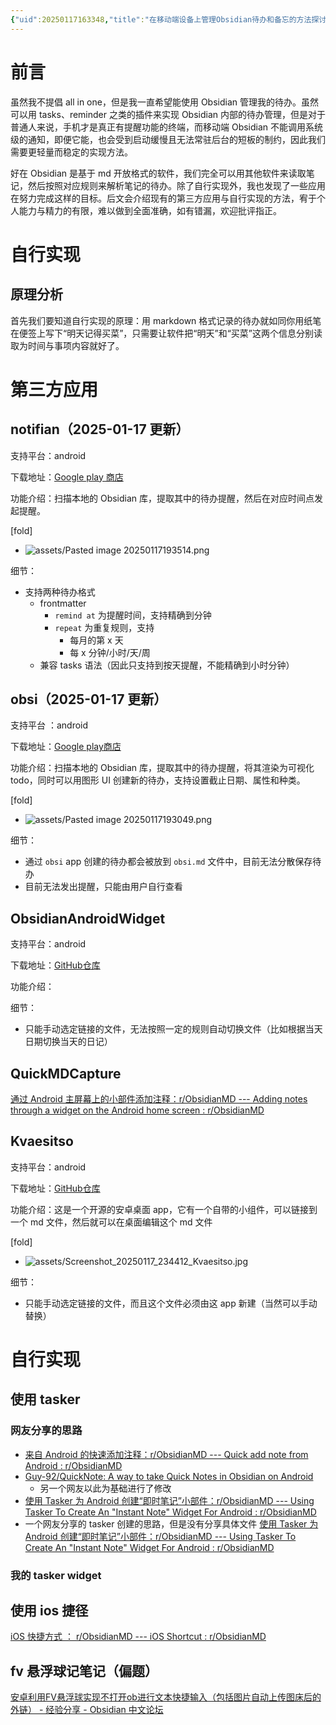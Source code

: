 ```yaml
---
{"uid":20250117163348,"title":"在移动端设备上管理Obsidian待办和备忘的方法探讨","tags":["obsidian","obsidian同步","移动端"],"description":null,"author":"曲淡歌","draft":false,"editable":false,"modified":20250121185659,"dg-publish":true,"dg-path":"Obsidian/在移动端设备上管理Obsidian待办的方法探讨.md","permalink":"/Obsidian/在移动端设备上管理Obsidian待办的方法探讨/","dgPassFrontmatter":true,"noteIcon":""}
---
```



# 前言

虽然我不提倡 all in one，但是我一直希望能使用 Obsidian 管理我的待办。虽然可以用 tasks、reminder 之类的插件来实现 Obsidian 内部的待办管理，但是对于普通人来说，手机才是真正有提醒功能的终端，而移动端 Obsidian 不能调用系统级的通知，即便它能，也会受到启动缓慢且无法常驻后台的短板的制约，因此我们需要更轻量而稳定的实现方法。

好在 Obsidian 是基于 md 开放格式的软件，我们完全可以用其他软件来读取笔记，然后按照对应规则来解析笔记的待办。除了自行实现外，我也发现了一些应用在努力完成这样的目标。后文会介绍现有的第三方应用与自行实现的方法，宥于个人能力与精力的有限，难以做到全面准确，如有错漏，欢迎批评指正。

# 自行实现

## 原理分析

首先我们要知道自行实现的原理：用 markdown 格式记录的待办就如同你用纸笔在便签上写下“明天记得买菜”，只需要让软件把“明天”和“买菜”这两个信息分别读取为时间与事项内容就好了。

# 第三方应用

## notifian（2025-01-17 更新）

支持平台：android

下载地址：[Google play 商店](https://play.google.com/store/apps/details?id=com.notifian&hl=en)

功能介绍：扫描本地的 Obsidian 库，提取其中的待办提醒，然后在对应时间点发起提醒。

[fold]

-  ![assets/Pasted image 20250117193514.png](/img/user/101-%E6%97%A5%E8%AE%B0/assets/Pasted%20image%2020250117193514.png)

细节：

- 支持两种待办格式
	- frontmatter
		- `remind at` 为提醒时间，支持精确到分钟
		- `repeat` 为重复规则，支持
			- 每月的第 x 天
			- 每 x 分钟/小时/天/周
	- 兼容 tasks 语法（因此只支持到按天提醒，不能精确到小时分钟）

## obsi（2025-01-17 更新）

支持平台 ：android

下载地址：[Google play商店](https://play.google.com/store/apps/details?id=com.scanworks.obsi&hl=en)

功能介绍：扫描本地的 Obsidian 库，提取其中的待办提醒，将其渲染为可视化 todo，同时可以用图形 UI 创建新的待办，支持设置截止日期、属性和种类。

[fold]

-  ![assets/Pasted image 20250117193049.png](/img/user/101-%E6%97%A5%E8%AE%B0/assets/Pasted%20image%2020250117193049.png)

细节：

- 通过 `obsi` app 创建的待办都会被放到 `obsi.md` 文件中，目前无法分散保存待办
- 目前无法发出提醒，只能由用户自行查看

## ObsidianAndroidWidget

支持平台：android

下载地址：[GitHub仓库](https://github.com/Irony95/ObsidianAndroidWidget)

功能介绍：

细节：

- 只能手动选定链接的文件，无法按照一定的规则自动切换文件（比如根据当天日期切换当天的日记）

## QuickMDCapture

[通过 Android 主屏幕上的小部件添加注释：r/ObsidianMD --- Adding notes through a widget on the Android home screen : r/ObsidianMD](https://www.reddit.com/r/ObsidianMD/comments/1flev91/adding_notes_through_a_widget_on_the_android_home/)

## Kvaesitso

支持平台：android

下载地址：[GitHub仓库](https://github.com/MM2-0/Kvaesitso)

功能介绍：这是一个开源的安卓桌面 app，它有一个自带的小组件，可以链接到一个 md 文件，然后就可以在桌面编辑这个 md 文件

[fold]

-  ![assets/Screenshot_20250117_234412_Kvaesitso.jpg](/img/user/101-%E6%97%A5%E8%AE%B0/assets/Screenshot_20250117_234412_Kvaesitso.jpg)

细节：

- 只能手动选定链接的文件，而且这个文件必须由这 app 新建（当然可以手动替换）

# 自行实现

## 使用 tasker

### 网友分享的思路

- [来自 Android 的快速添加注释：r/ObsidianMD --- Quick add note from Android : r/ObsidianMD](https://www.reddit.com/r/ObsidianMD/comments/qj7nct/quick_add_note_from_android/)
- [Guy-92/QuickNote: A way to take Quick Notes in Obsidian on Android](https://github.com/Guy-92/QuickNote)
	- 另一个网友以此为基础进行了修改
- [使用 Tasker 为 Android 创建“即时笔记”小部件：r/ObsidianMD --- Using Tasker To Create An "Instant Note" Widget For Android : r/ObsidianMD](https://www.reddit.com/r/ObsidianMD/comments/1h9tgqh/using_tasker_to_create_an_instant_note_widget_for/)
- 一个网友分享的 tasker 创建的思路，但是没有分享具体文件 [使用 Tasker 为 Android 创建“即时笔记”小部件：r/ObsidianMD --- Using Tasker To Create An "Instant Note" Widget For Android : r/ObsidianMD](https://www.reddit.com/r/ObsidianMD/comments/1h9tgqh/using_tasker_to_create_an_instant_note_widget_for/)

### 我的 tasker widget

## 使用 ios 捷径

[iOS 快捷方式 ： r/ObsidianMD --- iOS Shortcut : r/ObsidianMD](https://www.reddit.com/r/ObsidianMD/comments/1i4zpom/ios_shortcut/)

## fv 悬浮球记笔记（偏题）

[安卓利用FV悬浮球实现不打开ob进行文本快捷输入（包括图片自动上传图床后的外链） - 经验分享 - Obsidian 中文论坛](https://forum-zh.obsidian.md/t/topic/5687/2)
